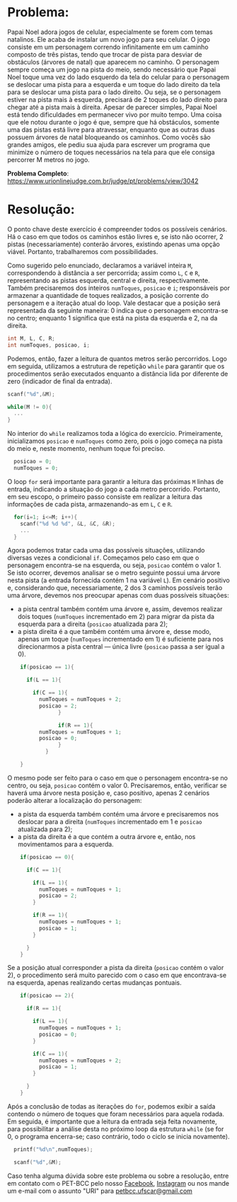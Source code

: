 # Problema:
Papai Noel adora jogos de celular, especialmente se forem com temas natalinos. Ele acaba de instalar um novo jogo para seu celular. O jogo consiste em um personagem correndo infinitamente em um caminho composto de três pistas, tendo que trocar de pista para desviar de obstáculos (árvores de natal) que aparecem no caminho. O personagem sempre começa um jogo na pista do meio, sendo necessário que Papai Noel toque uma vez do lado esquerdo da tela do celular para o personagem se deslocar uma pista para a esquerda e um toque do lado direito da tela para se deslocar uma pista para o lado direito. Ou seja, se o personagem estiver na pista mais à esquerda, precisará de 2 toques do lado direito para chegar até a pista mais à direita.
Apesar de parecer simples, Papai Noel está tendo dificuldades em permanecer vivo por muito tempo. Uma coisa que ele notou durante o jogo é que, sempre que há obstáculos, somente uma das pistas está livre para atravessar, enquanto que as outras duas possuem árvores de natal bloqueando os caminhos. Como vocês são grandes amigos, ele pediu sua ajuda para escrever um programa que minimize o número de toques necessários na tela para que ele consiga percorrer M metros no jogo.

**Problema Completo**: https://www.urionlinejudge.com.br/judge/pt/problems/view/3042


# Resolução:
O ponto chave deste exercício é compreender todos os possíveis cenários. Há o caso em que todos os caminhos estão livres e, se isto não ocorrer, 2 pistas (necessariamente) conterão árvores, existindo apenas uma opção viável. Portanto, trabalharemos com possibilidades.  

Como sugerido pelo enunciado, declaramos a variável inteira `M`, correspondendo à distância a ser percorrida; assim como `L`, `C` e `R`, representando as pistas esquerda, central e direita, respectivamente. Também precisaremos dos inteiros `numToques`, `posicao` e `i`; responsáveis por armazenar a quantidade de toques realizados, a posição corrente do personagem e a iteração atual do loop. Vale destacar que a posição será representada da seguinte maneira: 0 indica que o personagem encontra-se no centro; enquanto 1 significa que está na pista da esquerda e 2, na da direita.  

```c
int M, L, C, R;
int numToques, posicao, i;
```  

Podemos, então, fazer a leitura de quantos metros serão percorridos. Logo em seguida, utilizamos a estrutura de repetição `while` para garantir que os procedimentos serão executados enquanto a distância lida por diferente de zero (indicador de final da entrada).  

```c
scanf("%d",&M);

while(M != 0){
  ...
}
```  

No interior do `while` realizamos toda a lógica do exercício. Primeiramente, inicializamos `posicao` e `numToques` como zero, pois o jogo começa na pista do meio e, neste momento, nenhum toque foi preciso.  

```c
  posicao = 0;
  numToques = 0;
```  

O loop `for` será importante para garantir a leitura das próximas `M` linhas de entrada, indicando a situação do jogo a cada metro percorrido. Portanto, em seu escopo, o primeiro passo consiste em realizar a leitura das informações de cada pista, armazenando-as em `L`, `C` e `R`.  

```c
  for(i=1; i<=M; i++){
    scanf("%d %d %d", &L, &C, &R);
    ...
  }
```  

Agora podemos tratar cada uma das possíveis situações, utilizando diversas vezes a condicional `if`. Começamos pelo caso em que o personagem encontra-se na esquerda, ou seja, `posicao` contém o valor 1. Se isto ocorrer, devemos analisar se o metro seguinte possui uma árvore nesta pista (a entrada fornecida contém 1 na variável `L`). Em cenário positivo e, considerando que, necessariamente, 2 dos 3 caminhos possíveis terão uma árvore, devemos nos preocupar apenas com duas possíveis situações:  
- a pista central também contém uma árvore e, assim, devemos realizar dois toques (`numToques` incrementado em 2) para migrar da pista da esquerda para a direita (`posicao` atualizada para 2);  
- a pista direita é a que também contém uma árvore e, desse modo, apenas um toque (`numToques` incrementado em 1) é suficiente para nos direcionarmos a pista central — única livre (`posicao` passa a ser igual a 0).  

```c
    if(posicao == 1){

      if(L == 1){

        if(C == 1){
          numToques = numToques + 2;
          posicao = 2;
				}

				if(R == 1){
          numToques = numToques + 1;
          posicao = 0;
				}
			}

    }
```  

O mesmo pode ser feito para o caso em que o personagem encontra-se no centro, ou seja, `posicao` contém o valor 0. Precisaremos, então, verificar se haverá uma árvore nesta posição e, caso positivo, apenas 2 cenários poderão alterar a localização do personagem:  
- a pista da esquerda também contém uma árvore e precisaremos nos deslocar para a direita (`numToques` incrementado em 1 e `posicao` atualizada para 2);
- a pista da direita é a que contém a outra árvore e, então, nos movimentamos para a esquerda.  

```c
    if(posicao == 0){

      if(C == 1){

        if(L == 1){
          numToques = numToques + 1;
          posicao = 2;
        }

        if(R == 1){
          numToques = numToques + 1;
          posicao = 1;
        }

      }
    }
```  

Se a posição atual corresponder a pista da direita (`posicao` contém o valor 2), o procedimento será muito parecido com o caso em que encontrava-se na esquerda, apenas realizando certas mudanças pontuais.  

```c
    if(posicao == 2){

      if(R == 1){

        if(L == 1){
          numToques = numToques + 1;
          posicao = 0;
        }

        if(C == 1){
          numToques = numToques + 2;
          posicao = 1;
        }

      }
    }
```  

Após a conclusão de todas as iterações do `for`, podemos exibir a saída contendo o número de toques que foram necessários para aquela rodada. Em seguida, é importante que a leitura da entrada seja feita novamente, para possibilitar a análise desta no próximo loop da estrutura `while` (se for 0, o programa encerra-se; caso contrário, todo o ciclo se inicia novamente).  

```c
  printf("%d\n",numToques);

  scanf("%d",&M);
```  


Caso tenha alguma dúvida sobre este problema ou sobre a resolução, entre em contato com o PET-BCC pelo nosso [Facebook](https://www.facebook.com/petbcc/), [Instagram](https://www.instagram.com/petbcc.ufscar/) ou nos mande um e-mail com o assunto "URI" para  petbcc.ufscar@gmail.com
